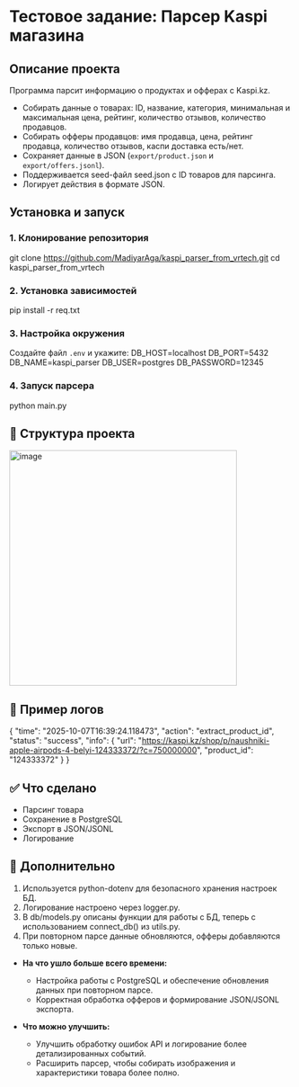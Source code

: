 # Тестовое задание: Парсер Kaspi магазина

## Описание проекта  
Программа парсит информацию о продуктах и офферах с Kaspi.kz.  
- Собирать данные о товарах: ID, название, категория, минимальная и максимальная цена, рейтинг, количество отзывов, количество продавцов.
- Собирать офферы продавцов: имя продавца, цена, рейтинг продавца, количество отзывов, каспи доставка есть/нет.  
- Сохраняет данные в JSON (`export/product.json` и `export/offers.jsonl`).
- Поддерживается seed-файл seed.json с ID товаров для парсинга.
- Логирует действия в формате JSON.  

## Установка и запуск
### 1. Клонирование репозитория  
git clone https://github.com/MadiyarAga/kaspi_parser_from_vrtech.git
cd kaspi_parser_from_vrtech

### 2. Установка зависимостей  
pip install -r req.txt

### 3. Настройка окружения
Создайте файл `.env` и укажите:
DB_HOST=localhost
DB_PORT=5432
DB_NAME=kaspi_parser
DB_USER=postgres
DB_PASSWORD=12345

### 4. Запуск парсера  
python main.py

## 📂 Структура проекта 
<img width="405" height="419" alt="image" src="https://github.com/user-attachments/assets/a8d7a382-c612-4b88-a1a6-4a90b1d9f7bb" />

## 📝 Пример логов
{
    "time": "2025-10-07T16:39:24.118473",
    "action": "extract_product_id",
    "status": "success",
    "info": {
      "url": "https://kaspi.kz/shop/p/naushniki-apple-airpods-4-belyi-124333372/?c=750000000",
      "product_id": "124333372"
    }
  }

## ✅ Что сделано  
- Парсинг товара
- Сохранение в PostgreSQL
- Экспорт в JSON/JSONL
- Логирование

## 📄 Дополнительно
1) Используется python-dotenv для безопасного хранения настроек БД.
2) Логирование настроено через logger.py.
3) В db/models.py описаны функции для работы с БД, теперь с использованием connect_db() из utils.py.
4) При повторном парсе данные обновляются, офферы добавляются только новые.

- **На что ушло больше всего времени:**
  - Настройка работы с PostgreSQL и обеспечение обновления данных при повторном парсе.  
  - Корректная обработка офферов и формирование JSON/JSONL экспорта.

- **Что можно улучшить:**
  - Улучшить обработку ошибок API и логирование более детализированных событий.  
  - Расширить парсер, чтобы собирать изображения и характеристики товара более полно.
